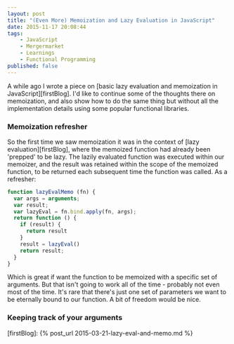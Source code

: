```yaml
---
layout: post
title: "(Even More) Memoization and Lazy Evaluation in JavaScript"
date: 2015-11-17 20:08:44
tags:
    - JavaScript
    - Mergermarket
    - Learnings
    - Functional Programming
published: false
---
```


A while ago I wrote a piece on [basic lazy evaluation and memoization in
JavaScript][firstBlog]. I'd like to continue some of the thoughts there on
memoization, and also show how to do the same thing but without all the
implementation details using some popular functional libraries.

### Memoization refresher

So the first time we saw memoization it was in the context of [lazy
evaluation][firstBlog], where the memoized function had already been 'prepped'
to be lazy. The lazily evaluated function was executed within our memoizer, and
the result was retained within the scope of the memoized function, to be
returned each subsequent time the function was called. As a refresher:

```javascript
function lazyEvalMemo (fn) {
  var args = arguments;
  var result;
  var lazyEval = fn.bind.apply(fn, args);
  return function () {
    if (result) {
      return result
    }
    result = lazyEval()
    return result;
  }
}
```

Which is great if want the function to be memoized with a specific set of
arguments. But that isn't going to work all of the time - probably not even most
of the time. It's rare that there's just one set of parameters we want to be
eternally bound to our function. A bit of freedom would be nice.

### Keeping track of your arguments







[firstBlog]: {% post_url 2015-03-21-lazy-eval-and-memo.md %}
